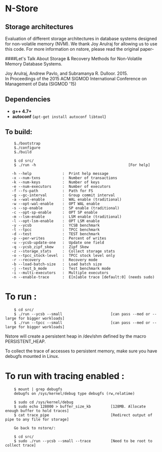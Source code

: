 # N-Store 

## Storage architectures

Evaluation of different storage architectures in database systems designed for non-volatile memory (NVM).
We thank Joy Arulraj for allowing us to use this code.
For more information on nstore, please read the original paper-

####Let's Talk About Storage & Recovery Methods for Non-Volatile Memory Database Systems.

Joy Arulraj, Andrew Pavlo, and Subramanya R. Dulloor. 2015.  
In Proceedings of the 2015 ACM SIGMOD International Conference on Management of
Data (SIGMOD '15)

## Dependencies

- **g++ 4.7+** 
- **autoconf** (`apt-get install autoconf libtool`) 

## To build:
        
```
    $./bootstrap
    $./configure
    $./build
    
    $ cd src/
    $ ./run -h                                          [For help]

   -h --help              :  Print help message 
   -x --num-txns          :  Number of transactions 
   -k --num-keys          :  Number of keys 
   -e --num-executors     :  Number of executors 
   -f --fs-path           :  Path for FS 
   -g --gc-interval       :  Group commit interval 
   -a --wal-enable        :  WAL enable (traditional) 
   -w --opt-wal-enable    :  OPT WAL enable 
   -s --sp-enable         :  SP enable (traditional) 
   -c --opt-sp-enable     :  OPT SP enable 
   -m --lsm-enable        :  LSM enable (traditional) 
   -l --opt-lsm-enable    :  OPT LSM enable 
   -y --ycsb              :  YCSB benchmark 
   -t --tpcc              :  TPCC benchmark 
   -d --test              :  TEST benchmark 
   -p --per-writes        :  Percent of writes 
   -u --ycsb-update-one   :  Update one field 
   -q --ycsb_zipf_skew    :  Zipf Skew 
   -z --storage_stats     :  Collect storage stats 
   -o --tpcc_stock-level  :  TPCC stock level only 
   -r --recovery          :  Recovery mode 
   -b --load-batch-size   :  Load batch size 
   -j --test_b_mode       :  Test benchmark mode 
   -i --multi-executors   :  Multiple executors 
   -n --enable-trace      :  E[n]able trace [default:0] (needs sudo)

```

# To run :

~~~
    $ cd src/
    $ ./run --ycsb --small                      [can pass --med or --large for bigger workloads]
    $ ./run --tpcc --small                      [can pass --med or --large for bigger workloads]
~~~

Nstore will create a persistent heap in /dev/shm defined by the macro PERSISTENT_HEAP.

To collect the trace of accesses to persistent memory,
make sure you have debugfs mounted in Linux.

# To run with tracing enabled :
~~~
    $ mount | grep debugfs
    debugfs on /sys/kernel/debug type debugfs (rw,relatime)
    
    $ sudo cd /sys/kernel/debug
    $ sudo echo 128000 > buffer_size_kb         [128MB. Allocate enough buffer to hold traces]
    $ cat trace_pipe                            [Redirect output of pipe to any file for storage]
    
    Go back to nstore/:
    
    $ cd src/
    $ sudo ./run --ycsb --small --trace         [Need to be root to collect trace]
~~~
